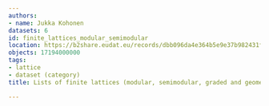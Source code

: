```yaml
---
authors:
- name: Jukka Kohonen
datasets: 6
id: finite_lattices_modular_semimodular
location: https://b2share.eudat.eu/records/dbb096da4e364b5e9e37b982431f41de
objects: 17194000000
tags:
- lattice
- dataset (category)
title: Lists of finite lattices (modular, semimodular, graded and geometric)

---
```


